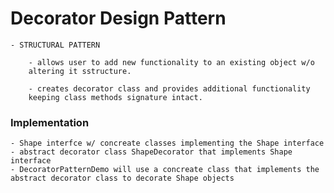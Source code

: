 # Decorator Design Pattern

    - STRUCTURAL PATTERN
    
        - allows user to add new functionality to an existing object w/o
        altering it sstructure. 
        
        - creates decorator class and provides additional functionality
        keeping class methods signature intact.
        
### Implementation

    - Shape interfce w/ concreate classes implementing the Shape interface
    - abstract decorator class ShapeDecorator that implements Shape interface
    - DecoratorPatternDemo will use a concreate class that implements the 
    abstract decorator class to decorate Shape objects
    